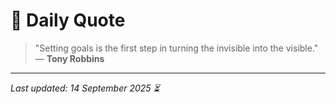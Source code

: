# 📜 Daily Quote

> "Setting goals is the first step in turning the invisible into the visible."  
> — **Tony Robbins**

---

_Last updated: 14 September 2025 ⏳_
